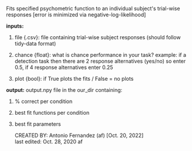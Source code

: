 Fits specified psychometric function to an individual subject's
trial-wise responses [error is minimized via negative-log-likelihood]
    
**inputs:** 
1. file   {.csv}:  file containing trial-wise subject responses (should follow tidy-data format)
                        
2. chance  {float}:  what is chance performance in your task? example: if a detection task then there are 2 response alternatives (yes/no) so enter 0.5, if 4 response alternatives enter 0.25
                        
3. plot  {bool}:  if True plots the fits / False = no plots 
    
**output:**
output.npy file in the our_dir containing:
1. % correct per condition
2. best fit functions per condition
3. best fit parameters
          



    CREATED BY: Antonio Fernandez (af) [Oct. 20, 2022] <br>
    last edited: Oct. 28, 2020 af
    